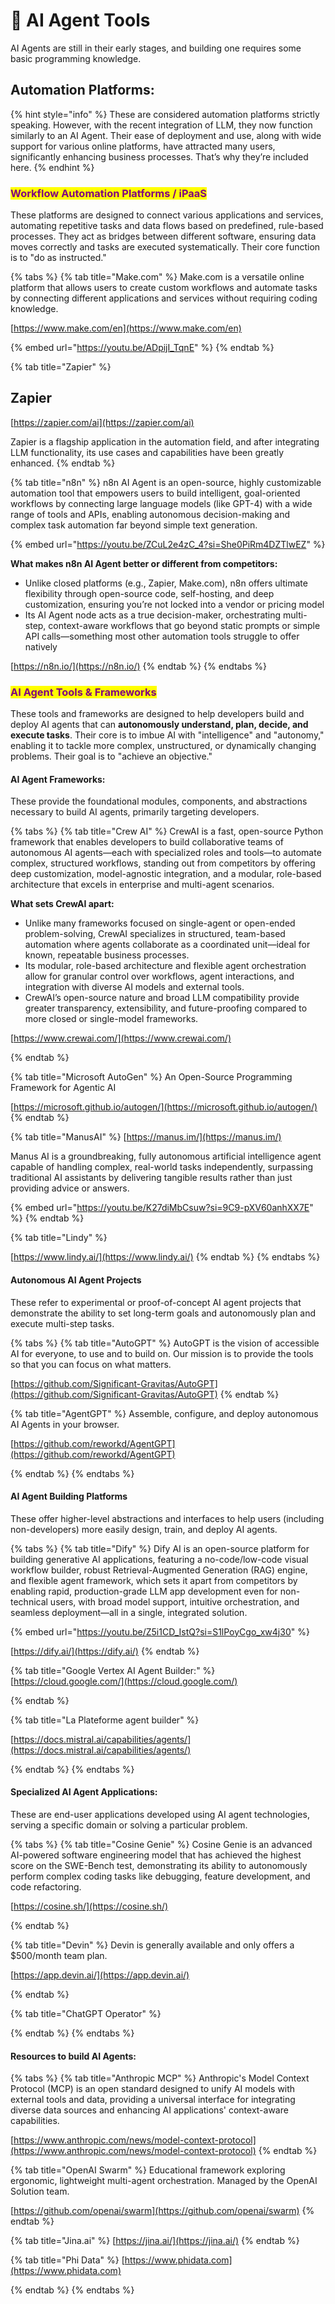 # 👾 AI Agent Tools

AI Agents are still in their early stages, and building one requires some basic programming knowledge.&#x20;

## **Automation Platforms**:&#x20;

{% hint style="info" %}
These are considered automation platforms strictly speaking. However, with the recent integration of LLM, they now function similarly to an AI Agent. Their ease of deployment and use, along with wide support for various online platforms, have attracted many users, significantly enhancing business processes. That’s why they’re included here.
{% endhint %}

### <mark style="color:purple;">Workflow Automation Platforms / iPaaS</mark>

These platforms are designed to connect various applications and services, automating repetitive tasks and data flows based on predefined, rule-based processes. They act as bridges between different software, ensuring data moves correctly and tasks are executed systematically. Their core function is to "do as instructed."&#x20;

{% tabs %}
{% tab title="Make.com" %}
Make.com is a versatile online platform that allows users to create custom workflows and automate tasks by connecting different applications and services without requiring coding knowledge.

[https://www.make.com/en](https://www.make.com/en)

{% embed url="https://youtu.be/ADpijI_TqnE" %}
{% endtab %}

{% tab title="Zapier" %}
## Zapier

[https://zapier.com/ai](https://zapier.com/ai)

Zapier is a flagship application in the automation field, and after integrating LLM functionality, its use cases and capabilities have been greatly enhanced.
{% endtab %}

{% tab title="n8n" %}
n8n AI Agent is an open-source, highly customizable automation tool that empowers users to build intelligent, goal-oriented workflows by connecting large language models (like GPT-4) with a wide range of tools and APIs, enabling autonomous decision-making and complex task automation far beyond simple text generation.

{% embed url="https://youtu.be/ZCuL2e4zC_4?si=She0PiRm4DZTlwEZ" %}

**What makes n8n AI Agent better or different from competitors:**

* Unlike closed platforms (e.g., Zapier, Make.com), n8n offers ultimate flexibility through open-source code, self-hosting, and deep customization, ensuring you’re not locked into a vendor or pricing model
* Its AI Agent node acts as a true decision-maker, orchestrating multi-step, context-aware workflows that go beyond static prompts or simple API calls—something most other automation tools struggle to offer natively

[https://n8n.io/](https://n8n.io/)
{% endtab %}
{% endtabs %}

### <mark style="color:purple;">AI Agent Tools & Frameworks</mark>

These tools and frameworks are designed to help developers build and deploy AI agents that can **autonomously understand, plan, decide, and execute tasks**. Their core is to imbue AI with "intelligence" and "autonomy," enabling it to tackle more complex, unstructured, or dynamically changing problems. Their goal is to "achieve an objective."

#### AI Agent Frameworks:

These provide the foundational modules, components, and abstractions necessary to build AI agents, primarily targeting developers.

{% tabs %}
{% tab title="Crew AI" %}
CrewAI is a fast, open-source Python framework that enables developers to build collaborative teams of autonomous AI agents—each with specialized roles and tools—to automate complex, structured workflows, standing out from competitors by offering deep customization, model-agnostic integration, and a modular, role-based architecture that excels in enterprise and multi-agent scenarios.

**What sets CrewAI apart:**

* Unlike many frameworks focused on single-agent or open-ended problem-solving, CrewAI specializes in structured, team-based automation where agents collaborate as a coordinated unit—ideal for known, repeatable business processes.
* Its modular, role-based architecture and flexible agent orchestration allow for granular control over workflows, agent interactions, and integration with diverse AI models and external tools.
* CrewAI’s open-source nature and broad LLM compatibility provide greater transparency, extensibility, and future-proofing compared to more closed or single-model frameworks.

[https://www.crewai.com/](https://www.crewai.com/)


{% endtab %}

{% tab title="Microsoft AutoGen" %}
An Open-Source Programming Framework for Agentic AI

[https://microsoft.github.io/autogen/](https://microsoft.github.io/autogen/)
{% endtab %}

{% tab title="ManusAI" %}
[https://manus.im/](https://manus.im/)

Manus AI is a groundbreaking, fully autonomous artificial intelligence agent capable of handling complex, real-world tasks independently, surpassing traditional AI assistants by delivering tangible results rather than just providing advice or answers.

{% embed url="https://youtu.be/K27diMbCsuw?si=9C9-pXV60anhXX7E" %}
{% endtab %}

{% tab title="Lindy" %}


[https://www.lindy.ai/](https://www.lindy.ai/)
{% endtab %}
{% endtabs %}

#### Autonomous AI Agent Projects

These refer to experimental or proof-of-concept AI agent projects that demonstrate the ability to set long-term goals and autonomously plan and execute multi-step tasks.

{% tabs %}
{% tab title="AutoGPT" %}
AutoGPT is the vision of accessible AI for everyone, to use and to build on. Our mission is to provide the tools so that you can focus on what matters.

[https://github.com/Significant-Gravitas/AutoGPT](https://github.com/Significant-Gravitas/AutoGPT)
{% endtab %}

{% tab title="AgentGPT" %}
Assemble, configure, and deploy autonomous AI Agents in your browser.

[https://github.com/reworkd/AgentGPT](https://github.com/reworkd/AgentGPT)


{% endtab %}
{% endtabs %}

#### AI Agent Building Platforms

These offer higher-level abstractions and interfaces to help users (including non-developers) more easily design, train, and deploy AI agents.

{% tabs %}
{% tab title="Dify" %}
Dify AI is an open-source platform for building generative AI applications, featuring a no-code/low-code visual workflow builder, robust Retrieval-Augmented Generation (RAG) engine, and flexible agent framework, which sets it apart from competitors by enabling rapid, production-grade LLM app development even for non-technical users, with broad model support, intuitive orchestration, and seamless deployment—all in a single, integrated solution.

{% embed url="https://youtu.be/Z5i1CD_IstQ?si=S1lPoyCgo_xw4j30" %}

[https://dify.ai/](https://dify.ai/)
{% endtab %}

{% tab title="Google Vertex AI Agent Builder:" %}
[https://cloud.google.com/](https://cloud.google.com/)


{% endtab %}

{% tab title="La Plateforme agent builder" %}


[https://docs.mistral.ai/capabilities/agents/](https://docs.mistral.ai/capabilities/agents/)


{% endtab %}
{% endtabs %}

#### Specialized AI Agent Applications:

These are end-user applications developed using AI agent technologies, serving a specific domain or solving a particular problem.

{% tabs %}
{% tab title="Cosine Genie" %}
Cosine Genie is an advanced AI-powered software engineering model that has achieved the highest score on the SWE-Bench test, demonstrating its ability to autonomously perform complex coding tasks like debugging, feature development, and code refactoring.

[https://cosine.sh/](https://cosine.sh/)


{% endtab %}

{% tab title="Devin" %}
Devin is generally available and only offers a $500/month team plan.

[https://app.devin.ai/](https://app.devin.ai/)


{% endtab %}

{% tab title="ChatGPT Operator" %}

{% endtab %}
{% endtabs %}



#### Resources to build AI Agents:

{% tabs %}
{% tab title="Anthropic MCP" %}
Anthropic's Model Context Protocol (MCP) is an open standard designed to unify AI models with external tools and data, providing a universal interface for integrating diverse data sources and enhancing AI applications' context-aware capabilities.

[https://www.anthropic.com/news/model-context-protocol](https://www.anthropic.com/news/model-context-protocol)
{% endtab %}

{% tab title="OpenAI Swarm" %}
Educational framework exploring ergonomic, lightweight multi-agent orchestration. Managed by the OpenAI Solution team.

[https://github.com/openai/swarm](https://github.com/openai/swarm)
{% endtab %}

{% tab title="Jina.ai" %}
[https://jina.ai/](https://jina.ai/)
{% endtab %}

{% tab title="Phi Data" %}
[https://www.phidata.com](https://www.phidata.com)


{% endtab %}
{% endtabs %}



